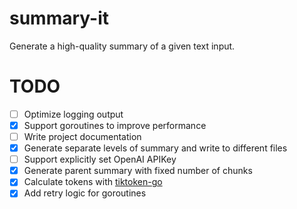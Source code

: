 # summary-it
Generate a high-quality summary of a given text input.

# TODO

- [ ] Optimize logging output
- [x] Support goroutines to improve performance
- [ ] Write project documentation
- [x] Generate separate levels of summary and write to different files
- [ ] Support explicitly set OpenAI APIKey
- [x] Generate parent summary with fixed number of chunks
- [x] Calculate tokens with [tiktoken-go](https://github.com/pkoukk/tiktoken-go)
- [x] Add retry logic for goroutines